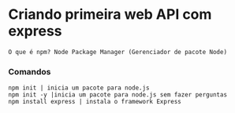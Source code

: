 # Criando primeira web API com express
    O que é npm? Node Package Manager (Gerenciador de pacote Node)

### Comandos
    npm init | inicia um pacote para node.js
    npm init -y |inicia um pacote para node.js sem fazer perguntas
    npm install express | instala o framework Express